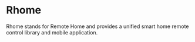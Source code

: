 # Rhome
Rhome stands for Remote Home and provides a unified smart home remote control library and mobile application.
